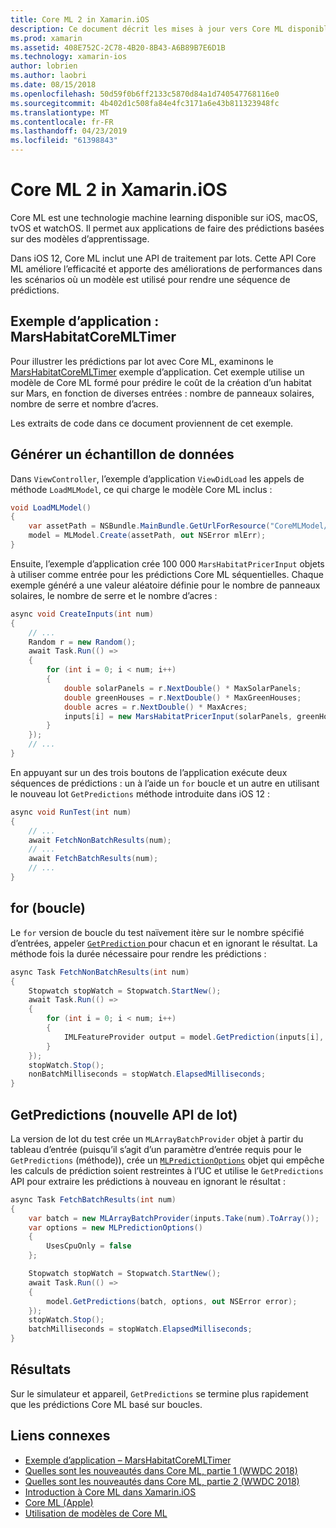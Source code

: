 ```yaml
---
title: Core ML 2 in Xamarin.iOS
description: Ce document décrit les mises à jour vers Core ML disponible dans le cadre d’e/s 12. En particulier, il examine les améliorations des performances associées à la nouvelle API de prédiction de lot.
ms.prod: xamarin
ms.assetid: 408E752C-2C78-4B20-8B43-A6B89B7E6D1B
ms.technology: xamarin-ios
author: lobrien
ms.author: laobri
ms.date: 08/15/2018
ms.openlocfilehash: 50d59f0b6ff2133c5870d84a1d740547768116e0
ms.sourcegitcommit: 4b402d1c508fa84e4fc3171a6e43b811323948fc
ms.translationtype: MT
ms.contentlocale: fr-FR
ms.lasthandoff: 04/23/2019
ms.locfileid: "61398843"
---
```

# <a name="core-ml-2-in-xamarinios"></a>Core ML 2 in Xamarin.iOS

Core ML est une technologie machine learning disponible sur iOS, macOS, tvOS et watchOS. Il permet aux applications de faire des prédictions basées sur des modèles d’apprentissage.

Dans iOS 12, Core ML inclut une API de traitement par lots. Cette API Core ML améliore l’efficacité et apporte des améliorations de performances dans les scénarios où un modèle est utilisé pour rendre une séquence de prédictions.

## <a name="sample-app-marshabitatcoremltimer"></a>Exemple d’application : MarsHabitatCoreMLTimer

Pour illustrer les prédictions par lot avec Core ML, examinons le [MarsHabitatCoreMLTimer](https://developer.xamarin.com/samples/monotouch/iOS12/MarsHabitatCoreMLTimer) exemple d’application. Cet exemple utilise un modèle de Core ML formé pour prédire le coût de la création d’un habitat sur Mars, en fonction de diverses entrées : nombre de panneaux solaires, nombre de serre et nombre d’acres.

Les extraits de code dans ce document proviennent de cet exemple.

## <a name="generate-sample-data"></a>Générer un échantillon de données

Dans `ViewController`, l’exemple d’application `ViewDidLoad` les appels de méthode `LoadMLModel`, ce qui charge le modèle Core ML inclus :

```csharp
void LoadMLModel()
{
    var assetPath = NSBundle.MainBundle.GetUrlForResource("CoreMLModel/MarsHabitatPricer", "mlmodelc");
    model = MLModel.Create(assetPath, out NSError mlErr);
}
```

Ensuite, l’exemple d’application crée 100 000 `MarsHabitatPricerInput` objets à utiliser comme entrée pour les prédictions Core ML séquentielles. Chaque exemple généré a une valeur aléatoire définie pour le nombre de panneaux solaires, le nombre de serre et le nombre d’acres :

```csharp
async void CreateInputs(int num)
{
    // ...
    Random r = new Random();
    await Task.Run(() =>
    {
        for (int i = 0; i < num; i++)
        {
            double solarPanels = r.NextDouble() * MaxSolarPanels;
            double greenHouses = r.NextDouble() * MaxGreenHouses;
            double acres = r.NextDouble() * MaxAcres;
            inputs[i] = new MarsHabitatPricerInput(solarPanels, greenHouses, acres);
        }
    });
    // ...
}
```

En appuyant sur un des trois boutons de l’application exécute deux séquences de prédictions : un à l’aide un `for` boucle et un autre en utilisant le nouveau lot `GetPredictions` méthode introduite dans iOS 12 :

```csharp
async void RunTest(int num)
{
    // ...
    await FetchNonBatchResults(num);
    // ...
    await FetchBatchResults(num);
    // ...
}
```

## <a name="for-loop"></a>for (boucle)

Le `for` version de boucle du test naïvement itère sur le nombre spécifié d’entrées, appeler [ `GetPrediction` ](xref:CoreML.MLModel.GetPrediction*) pour chacun et en ignorant le résultat. La méthode fois la durée nécessaire pour rendre les prédictions :

```csharp
async Task FetchNonBatchResults(int num)
{
    Stopwatch stopWatch = Stopwatch.StartNew();
    await Task.Run(() =>
    {
        for (int i = 0; i < num; i++)
        {
            IMLFeatureProvider output = model.GetPrediction(inputs[i], out NSError error);
        }
    });
    stopWatch.Stop();
    nonBatchMilliseconds = stopWatch.ElapsedMilliseconds;
}
```

## <a name="getpredictions-new-batch-api"></a>GetPredictions (nouvelle API de lot)

La version de lot du test crée un `MLArrayBatchProvider` objet à partir du tableau d’entrée (puisqu’il s’agit d’un paramètre d’entrée requis pour le `GetPredictions` (méthode)), crée un [`MLPredictionOptions`](xref:CoreML.MLPredictionOptions)
objet qui empêche les calculs de prédiction soient restreintes à l’UC et utilise le `GetPredictions` API pour extraire les prédictions à nouveau en ignorant le résultat :

```csharp
async Task FetchBatchResults(int num)
{
    var batch = new MLArrayBatchProvider(inputs.Take(num).ToArray());
    var options = new MLPredictionOptions()
    {
        UsesCpuOnly = false
    };

    Stopwatch stopWatch = Stopwatch.StartNew();
    await Task.Run(() =>
    {
        model.GetPredictions(batch, options, out NSError error);
    });
    stopWatch.Stop();
    batchMilliseconds = stopWatch.ElapsedMilliseconds;
}
```

## <a name="results"></a>Résultats

Sur le simulateur et appareil, `GetPredictions` se termine plus rapidement que les prédictions Core ML basé sur boucles.

## <a name="related-links"></a>Liens connexes

- [Exemple d’application – MarsHabitatCoreMLTimer](https://developer.xamarin.com/samples/monotouch/iOS12/MarsHabitatCoreMLTimer)
- [Quelles sont les nouveautés dans Core ML, partie 1 (WWDC 2018)](https://developer.apple.com/videos/play/wwdc2018/708/)
- [Quelles sont les nouveautés dans Core ML, partie 2 (WWDC 2018)](https://developer.apple.com/videos/play/wwdc2018/709/)
- [Introduction à Core ML dans Xamarin.iOS](https://docs.microsoft.com/xamarin/ios/platform/introduction-to-ios11/coreml)
- [Core ML (Apple)](https://developer.apple.com/documentation/coreml?language=objc)
- [Utilisation de modèles de Core ML](https://developer.apple.com/machine-learning/build-run-models/)
